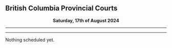 ## British Columbia Provincial Courts

<p align="center">
  <b> Saturday, 17th of August 2024 </b>
</p>

---

---

Nothing scheduled yet.
